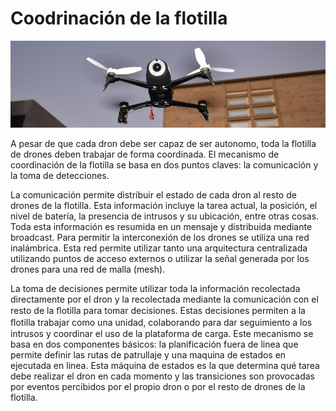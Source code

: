 # Coodrinación de la flotilla

![Imagen 4](img4.png) 

A pesar de que cada dron debe ser capaz de ser autonomo, toda la flotilla de drones deben trabajar de forma coordinada. El mecanismo de coordinación de la flotilla se basa en dos puntos claves: la comunicación y la toma de detecciones.

La comunicación permite  distribuir el estado de cada dron al resto de drones de la flotilla. Esta información incluye la tarea actual, la posición, el nivel de batería, la presencia de intrusos y su ubicación, entre otras cosas. Toda esta información es resumida en un mensaje y distribuida mediante broadcast. Para permitir la interconexión de los drones se utiliza una red inalámbrica. Esta red permite utilizar tanto una arquitectura centralizada utilizando puntos de acceso externos o utilizar la señal generada por los drones para una red de malla (mesh). 

La toma de decisiones permite utilizar toda la información recolectada directamente por el dron y la recolectada mediante la comunicación con el resto de la ﬂotilla para tomar decisiones. Estas decisiones permiten a la ﬂotilla trabajar como una unidad, colaborando para dar seguimiento a los intrusos y coordinar el uso de la plataforma de carga. Este mecanismo se basa en dos componentes básicos: la planificación fuera de linea que permite definir las rutas de patrullaje y una maquina de estados en ejecutada en linea. Esta máquina de estados es la que determina qué tarea debe realizar el dron en cada momento y las transiciones son provocadas por eventos percibidos por el propio dron o por el resto de drones de la flotilla.

